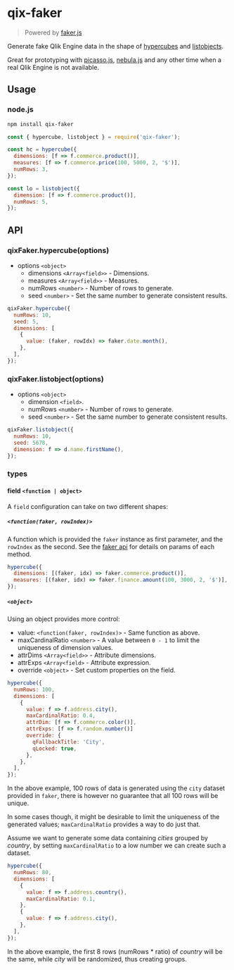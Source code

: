 # qix-faker

> Powered by [faker.js](https://github.com/Marak/faker.js)

Generate fake Qlik Engine data in the shape of [hypercubes](https://core.qlik.com/services/qix-engine/apis/qix/definitions/#hypercube) and [listobjects](https://core.qlik.com/services/qix-engine/apis/qix/definitions/#listobject).

Great for prototyping with [picasso.js](https://picassojs.com), [nebula.js](https://github.com/qlik-oss/nebula.js) and any other time when a real Qlik Engine is not available.

## Usage

### node.js

```sh
npm install qix-faker
```

```js
const { hypercube, listobject } = require('qix-faker');

const hc = hypercube({
  dimensions: [f => f.commerce.product()],
  measures: [f => f.commerce.price(100, 5000, 2, '$')],
  numRows: 3,
});

const lo = listobject({
  dimension: [f => f.commerce.product()],
  numRows: 5,
});
```

## API

### qixFaker.hypercube(options)

- options `<object>`
  - dimensions `<Array<field>>` - Dimensions.
  - measures `<Array<field>>` - Measures.
  - numRows `<number>` - Number of rows to generate.
  - seed `<number>` - Set the same number to generate consistent results.

```js
qixFaker.hypercube({
  numRows: 10,
  seed: 5,
  dimensions: [
    {
      value: (faker, rowIdx) => faker.date.month(),
    },
  ],
});
```

### qixFaker.listobject(options)

- options `<object>`
  - dimension `<field>`.
  - numRows `<number>` - Number of rows to generate.
  - seed `<number>` - Set the same number to generate consistent results.

```js
qixFaker.listobject({
  numRows: 10,
  seed: 5678,
  dimension: f => d.name.firstName(),
});
```

### types

#### field `<function | object>`

A `field` configuration can take on two different shapes:

##### `<function(faker, rowIndex)>`

A function which is provided the `faker` instance as first parameter, and the `rowIndex` as the second. See the [faker api](http://marak.github.io/faker.js/faker.html) for details on params of each method.

```js
hypercube({
  dimensions: [(faker, idx) => faker.commerce.product()],
  measures: [(faker, idx) => faker.finance.amount(100, 3000, 2, '$')],
});
```

##### `<object>`

Using an object provides more control:

- value: `<function(faker, rowIndex)>` - Same function as above.
- maxCardinalRatio `<number>` - A value between `0 - 1` to limit the uniqueness of dimension values.
- attrDims `<Array<field>>` - Attribute dimensions.
- attrExps `<Array<field>` - Attribute expression.
- override `<object>` - Set custom properties on the field.

```js
hypercube({
  numRows: 100,
  dimensions: [
    {
      value: f => f.address.city(),
      maxCardinalRatio: 0.4,
      attrDim: [f => f.commerce.color()],
      attrExps: [f => f.random.number()]
      override: {
        qFallbackTitle: 'City',
        qLocked: true,
      },
    },
  ],
});
```

In the above example, 100 rows of data is generated using the `city` dataset provided in `faker`, there is however no guarantee that all 100 rows will be unique.

In some cases though, it might be desirable to limit the uniqueness of the generated values; `maxCardinalRatio` provides a way to do just that.

Assume we want to generate some data containing _cities_ grouped by _country_, by setting `maxCardinalRatio` to a low number we can create such a dataset.

```js
hypercube({
  numRows: 80,
  dimensions: [
    {
      value: f => f.address.country(),
      maxCardinalRatio: 0.1,
    },
    {
      value: f => f.address.city(),
    },
  ],
});
```

In the above example, the first 8 rows (numRows \* ratio) of _country_ will be the same, while _city_ will be randomized, thus creating groups.
